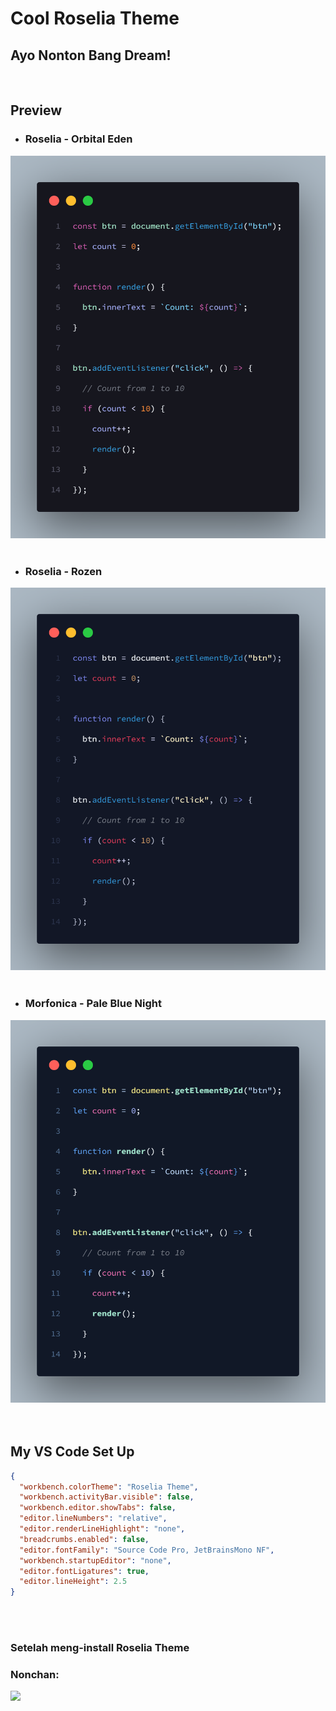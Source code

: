 # Cool Roselia Theme

## Ayo Nonton Bang Dream!

<br>

## Preview

- ### Roselia - Orbital Eden

<img src="assets/images/orbital-eden.png">
<br>
<br>

- ### Roselia - Rozen

<img src="assets/images/rozen.png">
<br>
<br>

- ### Morfonica - Pale Blue Night

<img src="assets/images/pale-blue-night.png">
<br>
<br>
<br>

## My VS Code Set Up

```json
{
  "workbench.colorTheme": "Roselia Theme",
  "workbench.activityBar.visible": false,
  "workbench.editor.showTabs": false,
  "editor.lineNumbers": "relative",
  "editor.renderLineHighlight": "none",
  "breadcrumbs.enabled": false,
  "editor.fontFamily": "Source Code Pro, JetBrainsMono NF",
  "workbench.startupEditor": "none",
  "editor.fontLigatures": true,
  "editor.lineHeight": 2.5
}
```

<br/>
<br/>

### Setelah meng-install Roselia Theme

### Nonchan:

<img src="assets/images/bandori-nonchan.gif">
